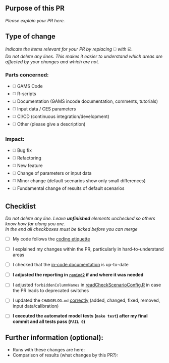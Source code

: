 ## Purpose of this PR

*Please explain your PR here.*

## Type of change

*Indicate the items relevant for your PR by replacing* :white_medium_square: *with* :ballot_box_with_check:.\
*Do not delete any lines. This makes it easier to understand which areas are affected by your changes and which are not.*

### Parts concerned:
- :white_medium_square: GAMS Code
- :white_medium_square: R-scripts
- :white_medium_square: Documentation (GAMS incode documentation, comments, tutorials)
- :white_medium_square: Input data / CES parameters
- :white_medium_square: CI/CD (continuous integration/development)
- :white_medium_square: Other (please give a description)

### Impact:
- :white_medium_square: Bug fix
- :white_medium_square: Refactoring
- :white_medium_square: New feature
- :white_medium_square: Change of parameters or input data
- :white_medium_square: Minor change (default scenarios show only small differences)
- :white_medium_square: Fundamental change of results of default scenarios

## Checklist

*Do not delete any line. Leave **unfinished** elements unchecked so others know how far along you are.\
In the end all checkboxes must be ticked before you can merge*

- [ ] My code follows the [coding etiquette](https://github.com/remindmodel/remind/blob/develop/main.gms#L80)
- [ ] I explained my changes within the PR, particularly in hard-to-understand areas
- [ ] I checked that the [in-code documentation](https://github.com/remindmodel/remind/blob/develop/main.gms#L120) is up-to-date
- [ ] **I adjusted the reporting in [`remind2`](https://github.com/pik-piam/remind2) if and where it was needed**
- [ ] I adjusted `forbiddenColumnNames` in [readCheckScenarioConfig.R](https://github.com/remindmodel/remind/blob/develop/scripts/start/readCheckScenarioConfig.R) in case the PR leads to deprecated switches
- [ ] I updated the `CHANGELOG.md` [correctly](https://gitlab.pik-potsdam.de/rse/rsewiki/-/wikis/Standards-for-Writing-a-Changelog) (added, changed, fixed, removed, input data/calibration)
- [ ] **I executed the automated model tests (`make test`) after my final commit and all tests pass (`FAIL 0`)**


## Further information (optional):

* Runs with these changes are here:
* Comparison of results (what changes by this PR?): 

